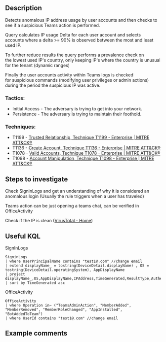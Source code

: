 ## Description

Detects anomalous IP address usage by user accounts and then checks to see if a suspicious Teams action is performed.

Query calculates IP usage Delta for each user account and selects accounts where a delta >= 90% is observed between the most and least used IP.

To further reduce results the query performs a prevalence check on the lowest used IP's country, only keeping IP's where the country is unusual for the tenant (dynamic ranges)

Finally the user accounts activity within Teams logs is checked for suspicious commands (modifying user privileges or admin actions) during the period the suspicious IP was active.

  

### Tactics:

- Initial Access - The adversary is trying to get into your network.
- Persistence - The adversary is trying to maintain their foothold.

### Techniques:

- T1199 - [Trusted Relationship, Technique T1199 - Enterprise | MITRE ATT&CK®](https://attack.mitre.org/techniques/T1199/)
- T1136 - [Create Account, Technique T1136 - Enterprise | MITRE ATT&CK®](https://attack.mitre.org/techniques/T1136/)
- T1078 - [Valid Accounts, Technique T1078 - Enterprise | MITRE ATT&CK®](https://attack.mitre.org/techniques/T1078/)
- T1098 - [Account Manipulation, Technique T1098 - Enterprise | MITRE ATT&CK®](https://attack.mitre.org/techniques/T1098/)

## Steps to investigate

Check SigninLogs and get an understanding of why it is considered an anomalous login (Usually the rule triggers when a user has traveled)

Teams action can be just opening a teams chat, can be verified in OfficeActivity

Check if the IP is clean ([VirusTotal - Home](https://www.virustotal.com/gui/home/search))

## Useful KQL
SignInLogs
```
SigninLogs 
| where UserPrincipalName contains "test1@.com" //change email
| extend displayName_ = tostring(DeviceDetail.displayName) , OS = tostring(DeviceDetail.operatingSystem), AppDisplayName 
| project displayName_,OS,AppDisplayName,IPAddress,TimeGenerated,ResultType,AuthenticationRequirement,ResultDescription,LocationDetails,UserPrincipalName,DeviceDetail
| sort by TimeGenerated asc
```

OfficeActivity
```
OfficeActivity 
| where Operation in~ ("TeamsAdminAction", "MemberAdded", "MemberRemoved", "MemberRoleChanged", "AppInstalled", "BotAddedToTeam") 
| where UserId contains "test1@.com" //change email
```

## Example comments

